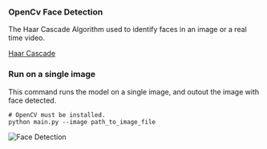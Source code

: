 ### OpenCv Face Detection

The Haar Cascade Algorithm used to identify faces in an
image or a real time video.

[Haar Cascade](https://github.com/opencv/opencv/tree/master/data/haarcascades)

### Run on a single image
This command runs the model on a single image, and outout the image with face detected.

```
# OpenCV must be installed.
python main.py --image path_to_image_file
```

![Face Detection](https://i.imgur.com/wIqCMMa.png)